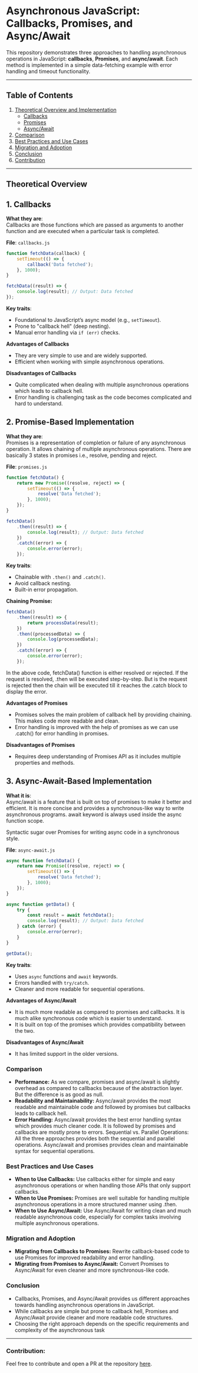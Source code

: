 # Asynchronous JavaScript: Callbacks, Promises, and Async/Await

This repository demonstrates three approaches to handling asynchronous operations in JavaScript: **callbacks**, **Promises**, and **async/await**. Each method is implemented in a simple data-fetching example with error handling and timeout functionality.

---

## Table of Contents
1. [Theoretical Overview and Implementation](#theoretical-overview)
   - [Callbacks](#callbacks)
   - [Promises](#promises)
   - [Async/Await](#asyncawait)
2. [Comparison](#comparison-table)
3. [Best Practices and Use Cases](#best-practices-and-use-cases)
4. [Migration and Adoption](#migration-and-adoption)
5. [Conclusion](#conclusion)
6. [Contribution](#contribution)

---

## Theoretical Overview

## 1. **Callbacks**  
**What they are**:  
Callbacks are those functions which are passed as arguments to another function and are executed when a particular task is completed.


**File**: `callbacks.js`  
```javascript
function fetchData(callback) {
    setTimeout(() => {
        callback('Data fetched');
    }, 1000);
}

fetchData((result) => {
    console.log(result); // Output: Data fetched
});
```

**Key traits**:
- Foundational to JavaScript’s async model (e.g., `setTimeout`).
- Prone to "callback hell" (deep nesting).
- Manual error handling via `if (err)` checks.

**Advantages of Callbacks**

- They are very simple to use and are widely supported.
- Efficient when working with simple asynchronous operations.

**Disadvantages of Callbacks**

- Quite complicated when dealing with multiple asynchronous operations which leads to callback hell.
- Error handling is challenging task as the code becomes complicated and hard to understand.

## 2. **Promise-Based Implementation** 

**What they are**:  
Promises is a representation of completion or failure of any asynchronous operation. It allows chaining of multiple asynchronous operations. There are basically 3 states in promises i.e., resolve, pending and reject.


**File**: `promises.js`  
```javascript
function fetchData() {
    return new Promise((resolve, reject) => {
        setTimeout(() => {
            resolve('Data fetched');
        }, 1000);
    });
}

fetchData()
    .then((result) => {
        console.log(result); // Output: Data fetched
    })
    .catch((error) => {
        console.error(error);
    });
```

**Key traits**:
- Chainable with `.then()` and `.catch()`.
- Avoid callback nesting.
- Built-in error propagation.

**Chaining Promise:**
```javascript
fetchData()
    .then((result) => {
        return processData(result);
    })
    .then((processedData) => {
        console.log(processedData);
    })
    .catch((error) => {
        console.error(error);
    });
 ```   
In the above code, fetchData() function is either resolved or rejected. If the request is resolved, .then will be executed step-by-step. But is the request is rejected then the chain will be executed till it reaches the .catch block to display the error.

**Advantages of Promises**

- Promises solves the main problem of callback hell by providing chaining. This makes code more readable and clean.
- Error handling is improved with the help of promises as we can use .catch() for error handling in promises.

**Disadvantages of Promises**

- Requires deep understanding of Promises API as it includes multiple properties and methods.

## 3. **Async-Await-Based Implementation**  

**What it is**:  
Async/await is a feature that is built on top of promises to make it better and efficient. It is more concise and provides a synchronous-like way to write asynchronous programs. await keyword is always used inside the async function scope.

Syntactic sugar over Promises for writing async code in a synchronous style.  

**File**: `async-await.js`  
```javascript
async function fetchData() {
    return new Promise((resolve, reject) => {
        setTimeout(() => {
            resolve('Data fetched');
        }, 1000);
    });
}

async function getData() {
    try {
        const result = await fetchData();
        console.log(result); // Output: Data fetched
    } catch (error) {
        console.error(error);
    }
}

getData();
```

**Key traits**:
- Uses `async` functions and `await` keywords.
- Errors handled with `try/catch`.
- Cleaner and more readable for sequential operations.


**Advantages of Async/Await**

- It is much more readable as compared to promises and callbacks. It is much alike synchronous code which is easier to understand.
- It is built on top of the promises which provides compatibility between the two.

**Disadvantages of Async/Await**

- It has limited support in the older versions.

### **Comparison**
- **Performance:**
As we compare, promises and async/await is slightly overhead as compared to callbacks because of the abstraction layer. But the difference is as good as null.
- **Readability and Maintainability:**
Async/await provides the most readable and maintainable code and followed by promises but callbacks leads to callback hell.
- **Error Handling:**
Async/await provides the best error handling syntax which provides much cleaner code. It is followed by promises and callbacks are mostly prone to errors.
Sequential vs. Parallel Operations: All the three approaches provides both the sequential and parallel operations. Async/await and promises provides clean and maintainable syntax for sequential operations.

### **Best Practices and Use Cases**
- **When to Use Callbacks:** Use callbacks either for simple and easy asynchronous operations or when handling those APIs that only support callbacks.
- **When to Use Promises:** Promises are well suitable for handling multiple asynchronous operations in a more structured manner using .then.
- **When to Use Async/Await:** Use Async/Await for writing clean and much readable asynchronous code, especially for complex tasks involving multiple asynchronous operations.

### **Migration and Adoption**

- **Migrating from Callbacks to Promises:** Rewrite callback-based code to use Promises for improved readability and error handling.
- **Migrating from Promises to Async/Await:** Convert Promises to Async/Await for even cleaner and more synchronous-like code.

### **Conclusion**

- Callbacks, Promises, and Async/Await provides us different approaches towards handling asynchronous operations in JavaScript. 
- While callbacks are simple but prone to callback hell, Promises and Async/Await provide cleaner and more readable code structures. 
- Choosing the right approach depends on the specific requirements and complexity of the asynchronous task



---

### Contribution:

Feel free to contribute and open a PR at the repository [here](https://github.com/Sh9hid/async-programming-in-js).
